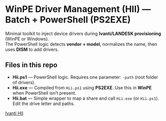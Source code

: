 # WinPE Driver Management (HII) — Batch + PowerShell (PS2EXE)

Minimal toolkit to inject device drivers during **Ivanti/LANDESK provisioning** (WinPE or Windows).  
The PowerShell logic detects **vendor + model**, normalizes the name, then uses **DISM** to add drivers.

## Files in this repo
- **Hii.ps1** — PowerShell logic. Requires one parameter: `-path` (root folder of drivers).
- **Hii.exe** — Compiled from `Hii.ps1` using **PS2EXE**. Use this in **WinPE** when PowerShell isn’t present.
- **Hii.bat** — Simple wrapper to map a share and call `Hii.exe` (or `Hii.ps1`). Edit the drive letter and paths.

[Ivanti HII](https://blog.wuibaille.fr/2023/04/epm-hii-ps1-alternative-au-hii-ivanti/)
